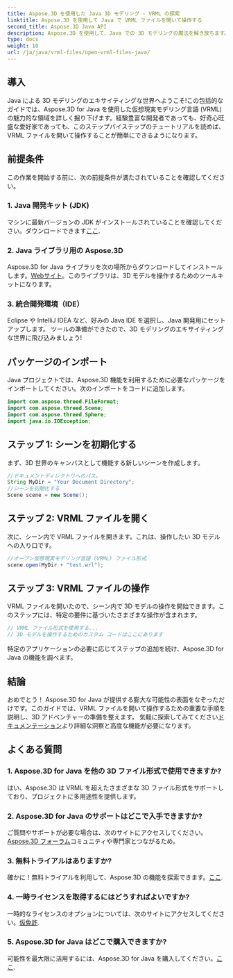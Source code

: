 ```yaml
---
title: Aspose.3D を使用した Java 3D モデリング - VRML の探索
linktitle: Aspose.3D を使用して Java で VRML ファイルを開いて操作する
second_title: Aspose.3D Java API
description: Aspose.3D を使用して、Java での 3D モデリングの魔法を解き放ちます。 VRML ファイルを開いてシームレスに操作します。無限の可能性の世界に飛び込みましょう！
type: docs
weight: 10
url: /ja/java/vrml-files/open-vrml-files-java/
---
```

## 導入
Java による 3D モデリングのエキサイティングな世界へようこそ!この包括的なガイドでは、Aspose.3D for Java を使用した仮想現実モデリング言語 (VRML) の魅力的な領域を詳しく掘り下げます。経験豊富な開発者であっても、好奇心旺盛な愛好家であっても、このステップバイステップのチュートリアルを読めば、VRML ファイルを開いて操作することが簡単にできるようになります。
## 前提条件
この作業を開始する前に、次の前提条件が満たされていることを確認してください。
### 1. Java 開発キット (JDK)
マシンに最新バージョンの JDK がインストールされていることを確認してください。ダウンロードできます[ここ](https://www.oracle.com/java/technologies/javase-downloads.html).
### 2. Java ライブラリ用の Aspose.3D
Aspose.3D for Java ライブラリを次の場所からダウンロードしてインストールします。[Webサイト](https://releases.aspose.com/3d/java/)。このライブラリは、3D モデルを操作するためのツールキットになります。
### 3. 統合開発環境（IDE）
Eclipse や IntelliJ IDEA など、好みの Java IDE を選択し、Java 開発用にセットアップします。
ツールの準備ができたので、3D モデリングのエキサイティングな世界に飛び込みましょう!
## パッケージのインポート
Java プロジェクトでは、Aspose.3D 機能を利用するために必要なパッケージをインポートしてください。次のインポートをコードに追加します。
```java
import com.aspose.threed.FileFormat;
import com.aspose.threed.Scene;
import com.aspose.threed.Sphere;
import java.io.IOException;
```
## ステップ 1: シーンを初期化する
まず、3D 世界のキャンバスとして機能する新しいシーンを作成します。
```java
//ドキュメントディレクトリへのパス。
String MyDir = "Your Document Directory";
//シーンを初期化する
Scene scene = new Scene();
```
## ステップ 2: VRML ファイルを開く
次に、シーン内で VRML ファイルを開きます。これは、操作したい 3D モデルへの入り口です。
```java
//オープン仮想現実モデリング言語 (VRML) ファイル形式
scene.open(MyDir + "test.wrl");
```
## ステップ 3: VRML ファイルの操作
VRML ファイルを開いたので、シーン内で 3D モデルの操作を開始できます。このステップには、特定の要件に基づいたさまざまな操作が含まれます。
```java
// VRML ファイル形式を使用する...
// 3D モデルを操作するためのカスタム コードはここにあります
```
特定のアプリケーションの必要に応じてステップの追加を続け、Aspose.3D for Java の機能を調べます。
## 結論
おめでとう！ Aspose.3D for Java が提供する膨大な可能性の表面をなぞっただけです。このガイドでは、VRML ファイルを開いて操作するための重要な手順を説明し、3D アドベンチャーの準備を整えます。
気軽に探索してみてください[ドキュメンテーション](https://reference.aspose.com/3d/java/)より詳細な洞察と高度な機能が必要になります。
## よくある質問
### 1. Aspose.3D for Java を他の 3D ファイル形式で使用できますか?
はい、Aspose.3D は VRML を超えたさまざまな 3D ファイル形式をサポートしており、プロジェクトに多用途性を提供します。
### 2. Aspose.3D for Java のサポートはどこで入手できますか?
ご質問やサポートが必要な場合は、次のサイトにアクセスしてください。[Aspose.3D フォーラム](https://forum.aspose.com/c/3d/18)コミュニティや専門家とつながるため。
### 3. 無料トライアルはありますか?
確かに！無料トライアルを利用して、Aspose.3D の機能を探索できます。[ここ](https://releases.aspose.com/).
### 4. 一時ライセンスを取得するにはどうすればよいですか?
一時的なライセンスのオプションについては、次のサイトにアクセスしてください。[仮免許](https://purchase.aspose.com/temporary-license/).
### 5. Aspose.3D for Java はどこで購入できますか?
可能性を最大限に活用するには、Aspose.3D for Java を購入してください。[ここ](https://purchase.aspose.com/buy).
